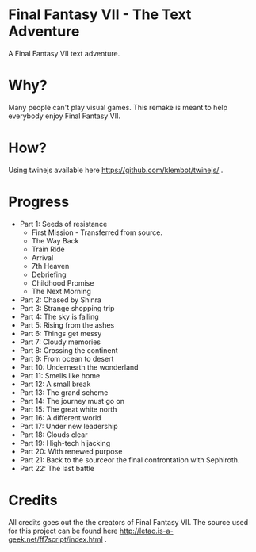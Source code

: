 # Final Fantasy VII - The Text Adventure
A Final Fantasy VII text adventure.

# Why?
Many people can't play visual games. This remake is meant to help everybody enjoy Final Fantasy VII.

# How?
Using twinejs available here https://github.com/klembot/twinejs/ .

# Progress
* Part 1: Seeds of resistance
    * First Mission - Transferred from source.
    * The Way Back
    * Train Ride
    * Arrival
    * 7th Heaven
    * Debriefing
    * Childhood Promise
    * The Next Morning
* Part 2: Chased by Shinra
* Part 3: Strange shopping trip
* Part 4: The sky is falling
* Part 5: Rising from the ashes
* Part 6: Things get messy
* Part 7: Cloudy memories
* Part 8: Crossing the continent
* Part 9: From ocean to desert
* Part 10: Underneath the wonderland
* Part 11: Smells like home
* Part 12: A small break
* Part 13: The grand scheme
* Part 14: The journey must go on
* Part 15: The great white north
* Part 16: A different world
* Part 17: Under new leadership
* Part 18: Clouds clear
* Part 19: High-tech hijacking
* Part 20: With renewed purpose
* Part 21: Back to the sourceor the final confrontation with Sephiroth. 
* Part 22: The last battle
    
# Credits
All credits goes out the the creators of Final Fantasy VII. The source used for this project can be found here http://letao.is-a-geek.net/ff7script/index.html .
